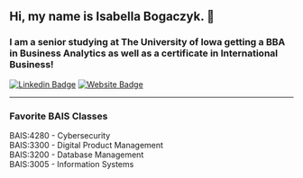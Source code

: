 ## Hi, my name is Isabella Bogaczyk. :wave:

### I am a senior studying at The University of Iowa getting a BBA in Business Analytics as well as a certificate in International Business!

[![Linkedin Badge](https://img.shields.io/badge/-LinkedIn-0e76a8?style=flat-square&logo=Linkedin&logoColor=white)](https://www.linkedin.com/in/isabella-bogaczyk-5b3a43172/) [![Website Badge](https://img.shields.io/badge/Website-3b5998?style=flat-square&logo=google-chrome&logoColor=white)](https://https://isabellabogaczykportfolio.com/) 

---

### Favorite BAIS Classes
BAIS:4280 - Cybersecurity  
BAIS:3300 - Digital Product Management   
BAIS:3200 - Database Management   
BAIS:3005 - Information Systems   
